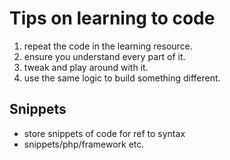 # Tips on learning to code

1. repeat the code in the learning resource.
2. ensure you understand every part of it.
3. tweak and play around with it.
4. use the same logic to build something different.

## Snippets

* store snippets of code for ref to syntax
* snippets/php/framework etc.